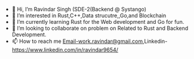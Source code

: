 - 👋 Hi, I’m Ravindar Singh (SDE-2(Backend @ Systango)
- 👀 I’m interested in Rust,C++,Data strucutre,,Go,and Blockchain
- 🌱 I’m currently learning Rust for the Web development and Go for fun.
- 💞️ I’m looking to collaborate on problem on Related to Rust and Backend Development.
- 📫 How to reach me Email-work.ravindar@gmail.com,Linkedin-https://www.linkedin.com/in/ravindar9654/ 

<!---
dr830691/dr830691 is a ✨ special ✨ repository because its `README.md` (this file) appears on your GitHub profile.
You can click the Preview link to take a look at your changes.
--->
